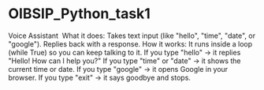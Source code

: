 # OIBSIP_Python_task1
Voice Assistant 
 What it does:
Takes text input (like "hello", "time", "date", or "google").
Replies back with a response.
How it works:
It runs inside a loop (while True) so you can keep talking to it.
If you type "hello" → it replies "Hello! How can I help you?"
If you type "time" or "date" → it shows the current time or date.
If you type "google" → it opens Google in your browser.
If you type "exit" → it says goodbye and stops.
